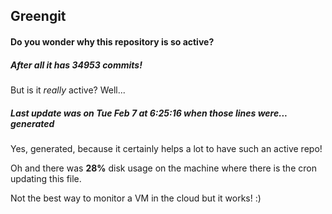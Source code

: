 ## Greengit

#### Do you wonder why this repository is so active?

##### After all it has 34953 commits!

But is it *really* active? Well...

##### Last update was on Tue Feb 7 at 6:25:16 when those lines were... generated

Yes, generated, because it certainly helps a lot to have such an active repo!

Oh and there was **28%** disk usage on the machine
where there is the cron updating this file.

Not the best way to monitor a VM in the cloud but it works! :)
